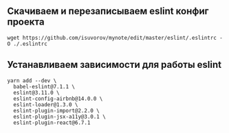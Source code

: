 

## Скачиваем и перезаписываем eslint конфиг проекта
```
wget https://github.com/isuvorov/mynote/edit/master/eslint/.eslintrc -O ./.eslintrc 
```

## Устанавливаем зависимости для работы eslint

```
yarn add --dev \
  babel-eslint@7.1.1 \
  eslint@3.11.0 \
  eslint-config-airbnb@14.0.0 \
  eslint-loader@1.3.0 \
  eslint-plugin-import@2.2.0 \
  eslint-plugin-jsx-a11y@3.0.1 \
  eslint-plugin-react@6.7.1
```
